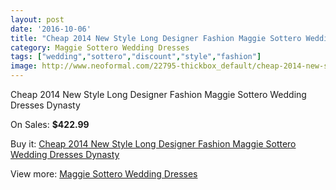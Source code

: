 ```yaml
---
layout: post
date: '2016-10-06'
title: "Cheap 2014 New Style Long Designer Fashion Maggie Sottero Wedding Dresses Dynasty"
category: Maggie Sottero Wedding Dresses
tags: ["wedding","sottero","discount","style","fashion"]
image: http://www.neoformal.com/22795-thickbox_default/cheap-2014-new-style-long-designer-fashion-maggie-sottero-wedding-dresses-dynasty.jpg
---
```

Cheap 2014 New Style Long Designer Fashion Maggie Sottero Wedding Dresses Dynasty

On Sales: **$422.99**
<a href="https://www.neoformal.com/en/maggie-sottero-wedding-dresses-2014/7581-cheap-2014-new-style-long-designer-fashion-maggie-sottero-wedding-dresses-dynasty.html"><amp-img layout="responsive" width="600" height="600" src="//www.neoformal.com/22795-thickbox_default/cheap-2014-new-style-long-designer-fashion-maggie-sottero-wedding-dresses-dynasty.jpg" alt="Cheap 2014 New Style Long Designer Fashion Maggie Sottero Wedding Dresses Dynasty 0" /></a>
<a href="https://www.neoformal.com/en/maggie-sottero-wedding-dresses-2014/7581-cheap-2014-new-style-long-designer-fashion-maggie-sottero-wedding-dresses-dynasty.html"><amp-img layout="responsive" width="600" height="600" src="//www.neoformal.com/22796-thickbox_default/cheap-2014-new-style-long-designer-fashion-maggie-sottero-wedding-dresses-dynasty.jpg" alt="Cheap 2014 New Style Long Designer Fashion Maggie Sottero Wedding Dresses Dynasty 1" /></a>
<a href="https://www.neoformal.com/en/maggie-sottero-wedding-dresses-2014/7581-cheap-2014-new-style-long-designer-fashion-maggie-sottero-wedding-dresses-dynasty.html"><amp-img layout="responsive" width="600" height="600" src="//www.neoformal.com/22797-thickbox_default/cheap-2014-new-style-long-designer-fashion-maggie-sottero-wedding-dresses-dynasty.jpg" alt="Cheap 2014 New Style Long Designer Fashion Maggie Sottero Wedding Dresses Dynasty 2" /></a>

Buy it: [Cheap 2014 New Style Long Designer Fashion Maggie Sottero Wedding Dresses Dynasty](https://www.neoformal.com/en/maggie-sottero-wedding-dresses-2014/7581-cheap-2014-new-style-long-designer-fashion-maggie-sottero-wedding-dresses-dynasty.html "Cheap 2014 New Style Long Designer Fashion Maggie Sottero Wedding Dresses Dynasty")

View more: [Maggie Sottero Wedding Dresses](https://www.neoformal.com/en/123-maggie-sottero-wedding-dresses-2014 "Maggie Sottero Wedding Dresses")